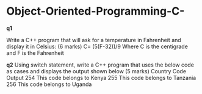 # Object-Oriented-Programming-C-
**q1**

Write a C++ program that will ask for a temperature in Fahrenheit and display it in Celsius: 								 (6 marks)
C=  (5(F-32))/9
Where C is the centigrade and F is the Fahrenheit

**q2**
Using switch statement, write a C++ program that uses the below code as cases and displays the output shown below 						(5 marks)
Country Code	Output
254	This code belongs to Kenya
255	This code belongs to Tanzania
256	This code belongs to Uganda
